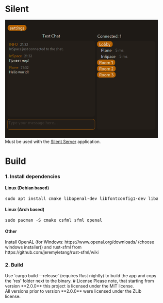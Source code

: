 # Silent
![](screenshot.png?raw=true)
Must be used with the [Silent Server](https://github.com/Flone-dnb/silent-server-rs) application.
# Build
<h3> 1. Install dependencies </h3>
<h4> Linux (Debian based) </h4>
<pre>
sudo apt install cmake libopenal-dev libfontconfig1-dev libasound2-dev libsfml-dev libcsfml-dev
</pre>
<h4> Linux (Arch based) </h4>
<pre>
sudo pacman -S cmake csfml sfml openal
</pre>
<h4> Other </h4>
Install OpenAL (for Windows: https://www.openal.org/downloads/ (choose windows installer)) and rust-sfml from https://github.com/jeremyletang/rust-sfml/wiki
<h3> 2. Build </h3>
Use 'cargo build --release' (requires Rust nightly) to build the app and copy the 'res' folder next to the binary.
# License
Please note, that starting from version **2.0.0** this project is licensed under the MIT license.<br>
All versions prior to version **2.0.0** were licensed under the ZLib license.
